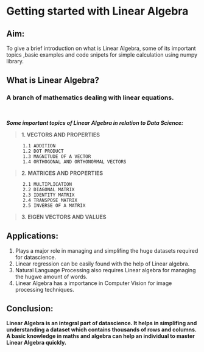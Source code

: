 <h1 align="left">Getting started with Linear Algebra</h1>

## Aim:
To give a brief introduction on what is Linear Algebra, some of its important topics ,basic examples and code snipets for simple calculation using numpy library.

## What is Linear Algebra?
<h3>A branch of mathematics dealing with linear equations.</h3>
</br>

***Some important topics of Linear Algebra in relation to Data Science:*** 
> **1. VECTORS AND PROPERTIES** 

          1.1 ADDITION
          1.2 DOT PRODUCT
          1.3 MAGNITUDE OF A VECTOR
          1.4 ORTHOGONAL AND ORTHONORMAL VECTORS
>**2. MATRICES AND PROPERTIES**

          2.1 MULTIPLICATION
          2.2 DIAGONAL MATRIX
          2.3 IDENTITY MATRIX
          2.4 TRANSPOSE MATRIX
          2.5 INVERSE OF A MATRIX
>**3. EIGEN VECTORS AND VALUES**

## Applications:
   1. Plays a major role in managing and simplifing the huge datasets required for datascience.
   2. Linear regression can be easily found with the help of Linear algebra.
   3. Natural Language Processing also requires Linear algebra for managing the hugwe amount of words.
   4. Linear Algebra has a importance in Computer Vision for image processing techniques.

## Conclusion:
**Linear Algebra is an integral part of datascience. It helps in simplifing and understanding a dataset
     which contains thousands of rows and columns. A basic knowledge in maths and algebra can help an individual to master Linear Algebra quickly.**
